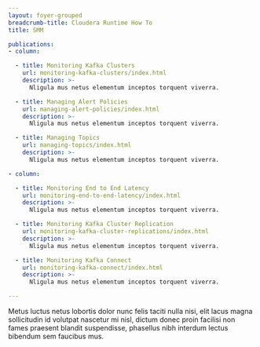```yaml
---
layout: foyer-grouped
breadcrumb-title: Cloudera Runtime How To
title: SMM

publications:
- column:

  - title: Monitoring Kafka Clusters
    url: monitoring-kafka-clusters/index.html
    description: >-
      Nligula mus netus elementum inceptos torquent viverra.

  - title: Managing Alert Policies
    url: managing-alert-policies/index.html
    description: >-
      Nligula mus netus elementum inceptos torquent viverra.

  - title: Managing Topics
    url: managing-topics/index.html
    description: >-
      Nligula mus netus elementum inceptos torquent viverra.

- column:

  - title: Monitoring End to End Latency
    url: monitoring-end-to-end-latency/index.html
    description: >-
      Nligula mus netus elementum inceptos torquent viverra.

  - title: Monitoring Kafka Cluster Replication
    url: monitoring-kafka-cluster-replications/index.html
    description: >-
      Nligula mus netus elementum inceptos torquent viverra.

  - title: Monitoring Kafka Connect
    url: monitoring-kafka-connect/index.html
    description: >-
      Nligula mus netus elementum inceptos torquent viverra.

---
```


Metus luctus netus lobortis dolor nunc felis taciti nulla nisi, elit
lacus magna sollicitudin id volutpat nascetur mi nisl, dictum donec
proin facilisi non fames praesent blandit suspendisse, phasellus nibh
interdum lectus bibendum sem faucibus mus.
